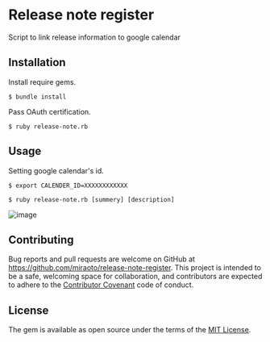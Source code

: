 # Release note register

Script to link release information to google calendar

## Installation

Install require gems.

```
$ bundle install
```

Pass OAuth certification.

```
$ ruby release-note.rb
```

## Usage

Setting google calendar's id.

```
$ export CALENDER_ID=XXXXXXXXXXXX
```

```
$ ruby release-note.rb [summery] [description]
```

![image](https://user-images.githubusercontent.com/1483607/49698863-22989700-fc0d-11e8-964b-fe93269e3f30.png)


## Contributing

Bug reports and pull requests are welcome on GitHub at https://github.com/miraoto/release-note-register. This project is intended to be a safe, welcoming space for collaboration, and contributors are expected to adhere to the [Contributor Covenant](http://contributor-covenant.org) code of conduct.

## License

The gem is available as open source under the terms of the [MIT License](http://opensource.org/licenses/MIT).
